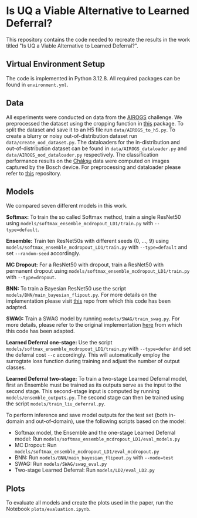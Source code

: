 # Is UQ a Viable Alternative to Learned Deferral?
This repository contains the code needed to recreate the results in the work titled "Is UQ a Viable Alternative to Learned Deferral?".

## Virtual Environment Setup

The code is implemented in Python 3.12.8. All required packages can be found in ```environment.yml```.

## Data
All experiments were conducted on data from the [AIROGS](https://ieeexplore.ieee.org/abstract/document/10253652) challenge. We preprocessed the dataset using the cropping function in [this](https://github.com/berenslab/fundus_image_toolbox) package. To split the dataset and save it to an H5 file run ```data/AIROGS_to_h5.py```. To create a blurry or noisy out-of-distribution dataset run ```data/create_ood_dataset.py```. The dataloaders for the in-distribution and out-of-distribution dataset can be found in ```data/AIROGS_dataloader.py``` and ```data/AIROGS_ood_dataloader.py``` respectively. The classification performance results on the [Chákṣu](https://www.nature.com/articles/s41597-023-01943-4) data were computed on images captured by the Bosch device. For preprocessing and dataloader please refer to [this](https://github.com/annawundram/glaucoma-diagnosis-pipeline) repository.

## Models
We compared seven different models in this work.

**Softmax:** To train the so called Softmax method, train a single ResNet50 using ```models/softmax_ensemble_mcdropout_LD1/train.py``` with ```--type=default```.

**Ensemble:** Train ten ResNet50s with different seeds (0, ..., 9) using ```models/softmax_ensemble_mcdropout_LD1/train.py``` with ```--type=default``` and set ```--random-seed``` accordingly.

**MC Dropout:** For a ResNet50 with dropout, train a ResNet50 with permanent dropout using ```models/softmax_ensemble_mcdropout_LD1/train.py``` with ```--type=dropout```.

**BNN:** To train a Bayesian ResNet50 use the script ```models/BNN/main_bayesian_flipout.py```. For more details on the implementation please visit [this](https://github.com/IntelLabs/bayesian-torch/tree/main) repo from which this code has been adapted.

**SWAG:** Train a SWAG model by running ```models/SWAG/train_swag.py```. For more details, please refer to the original implementation [here](https://github.com/wjmaddox/swa_gaussian) from which this code has been adapted.

**Learned Deferral one-stage:** Use the script ```models/softmax_ensemble_mcdropout_LD1/train.py``` with ```--type=defer``` and set the deferral cost ```--c``` accordingly. This will automatically employ the surrogtate loss function during training and adjust the number of output classes.

**Learned Deferral two-stage:** To train a two-stage Learned Deferral model, first an Ensemble must be trained as its outputs serve as the input to the second stage. This second-stage input is computed by running ```models/ensemble_outputs.py```. The second stage can then be trained using the script ```models/train_liu_deferral.py```.

To perform inference and save model outputs for the test set (both in-domain and out-of-domain), use the following scripts based on the model:
- Softmax model, the Ensemble and the one-stage Learned Deferral model: Run ```models/softmax_ensemble_mcdropout_LD1/eval_models.py```
- MC Dropout: Run ```models/softmax_ensemble_mcdropout_LD1/eval_mcdropout.py```
- BNN: Run ```models/BNN/main_bayesian_flipout.py``` with ```--mode=test```
- SWAG: Run ```models/SWAG/swag_eval.py```
- Two-stage Learned Deferral: Run ```models/LD2/eval_LD2.py```

## Plots
To evaluate all models and create the plots used in the paper, run the Notebook ```plots/evaluation.ipynb```.

